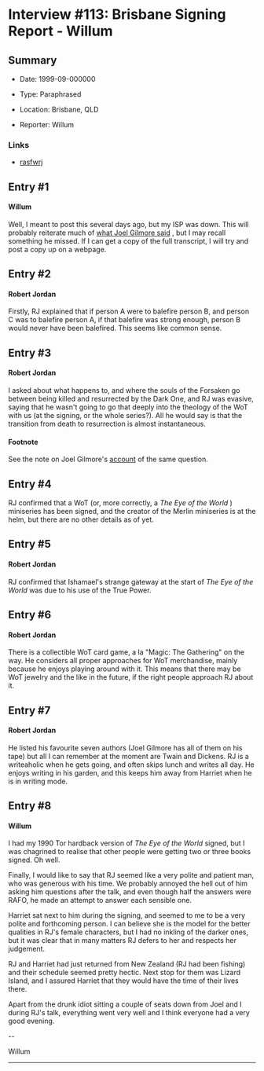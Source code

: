 # Interview #113: Brisbane Signing Report - Willum

## Summary

- Date: 1999-09-000000

- Type: Paraphrased

- Location: Brisbane, QLD

- Reporter: Willum

### Links

- [rasfwrj](http://groups.google.com/group/rec.arts.sf.written.robert-jordan/msg/08ee5cb9cf032487)


## Entry #1

#### Willum

Well, I meant to post this several days ago, but my ISP was down. This will probably reiterate much of
[what Joel Gilmore said](http://www.theoryland.com/intvmain.php?i=111)
, but I may recall something he missed. If I can get a copy of the full transcript, I will try and post a copy up on a webpage.

## Entry #2

#### Robert Jordan

Firstly, RJ explained that if person A were to balefire person B, and person C was to balefire person A, if that balefire was strong enough, person B would never have been balefired. This seems like common sense.

## Entry #3

#### Robert Jordan

I asked about what happens to, and where the souls of the Forsaken go between being killed and resurrected by the Dark One, and RJ was evasive, saying that he wasn't going to go that deeply into the theology of the WoT with us (at the signing, or the whole series?). All he would say is that the transition from death to resurrection is almost instantaneous.

#### Footnote

See the note on Joel Gilmore's
[account](http://www.theoryland.com/intvmain.php?i=112#6)
of the same question.

## Entry #4

RJ confirmed that a WoT (or, more correctly, a
*The Eye of the World*
) miniseries has been signed, and the creator of the Merlin miniseries is at the helm, but there are no other details as of yet.

## Entry #5

#### Robert Jordan

RJ confirmed that Ishamael's strange gateway at the start of
*The Eye of the World*
was due to his use of the True Power.

## Entry #6

#### Robert Jordan

There is a collectible WoT card game, a la "Magic: The Gathering" on the way. He considers all proper approaches for WoT merchandise, mainly because he enjoys playing around with it. This means that there may be WoT jewelry and the like in the future, if the right people approach RJ about it.

## Entry #7

#### Robert Jordan

He listed his favourite seven authors (Joel Gilmore has all of them on his tape) but all I can remember at the moment are Twain and Dickens. RJ is a writeaholic when he gets going, and often skips lunch and writes all day. He enjoys writing in his garden, and this keeps him away from Harriet when he is in writing mode.

## Entry #8

#### Willum

I had my 1990 Tor hardback version of
*The Eye of the World*
signed, but I was chagrined to realise that other people were getting two or three books signed. Oh well.

Finally, I would like to say that RJ seemed like a very polite and patient man, who was generous with his time. We probably annoyed the hell out of him asking him questions after the talk, and even though half the answers were RAFO, he made an attempt to answer each sensible one.

Harriet sat next to him during the signing, and seemed to me to be a very polite and forthcoming person. I can believe she is the model for the better qualities in RJ's female characters, but I had no inkling of the darker ones, but it was clear that in many matters RJ defers to her and respects her judgement.

RJ and Harriet had just returned from New Zealand (RJ had been fishing) and their schedule seemed pretty hectic. Next stop for them was Lizard Island, and I assured Harriet that they would have the time of their lives there.

Apart from the drunk idiot sitting a couple of seats down from Joel and I during RJ's talk, everything went very well and I think everyone had a very good evening.

--

Willum


---

